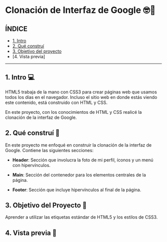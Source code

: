 # Clonación de Interfaz de Google 🤓🤙

## ÍNDICE ##

* [1. Intro](https://github.com/MariaMendozaG/clondegoogle/blob/main/README.md#1-intro)
* [2. Qué construí](https://github.com/MariaMendozaG/clondegoogle/blob/main/README.md#2-qu%C3%A9-constru%C3%AD)
* [3. Objetivo del proyecto](https://github.com/MariaMendozaG/clondegoogle/blob/main/README.md#3-objetivo-del-proyecto)
* [4. Vista previa]

****

## 1. Intro 💻
HTML5 trabaja de la mano con CSS3 para crear páginas web que usamos todos los días en el navegador. Incluso el sitio web en donde estás viendo este contenido, está construido con HTML y CSS.

En este proyecto, con los conocimientos de HTML y CSS realicé la clonación de la interfaz de Google.

## 2. Qué construí 🤔
En este proyecto me enfoqué en construir la clonación de la interfaz de Google. Contiene las siguientes secciones:

* **Header**: Sección que involucra la foto de mi perfil, íconos y un menú con hipervínculos.

* **Main**: Sección del contenedor para los elementos centrales de la página.

* **Footer**: Sección que incluye hipervínculos al final de la página.

## 3. Objetivo del Proyecto 🤲
Aprender a utilizar las etiquetas estándar de HTML5 y los estilos de CSS3.

## 4. Vista previa 👀
